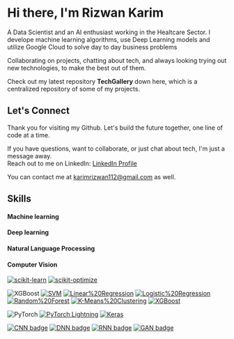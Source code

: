 <h1>Hi there, I'm Rizwan Karim</h1>

<p dir="auto">A Data Scientist and an AI enthusiast working in the Healtcare Sector. I develope machine learning algorithms, use Deep Learning models and utilize Google Cloud to solve day to day business problems</p>
<p dir="auto">Collaborating on projects, chatting about tech, and always looking trying out new technologies, to make the best out of them.</p>

<p dir="auto">Check out my latest repository <b>TechGallery</b> down here, which is a centralized repository of some of my projects.</p>

<ul dir="auto">
  
</ul>

<h2>Let's Connect</h2>

<p>
  Thank you for visiting my Github. Let's build the future together, one line of code at a time.
</p>

<p>
  If you have questions, want to collaborate, or just chat about tech, I'm just a message away. 
  <br>Reach out to me on LinkedIn:
  <a href="http://www.linkedin.com/in/rizi2001" target="_blank">LinkedIn Profile</a>
  
  You can contact me at <a href="mailto:karimrizwan112@gmail.com">karimrizwan112@gmail.com</a> as well.
</p>


<h2>Skills</h2>

<h4>Machine learning</h4>

<h4>Deep learning</h4>

<h4>Natural Language Processing</h4>

<h4>Computer Vision</h4>

<p dir="auto"><a href="https://scikit-learn.org/stable/" rel="nofollow"><img src="https://camo.githubusercontent.com/7ec2169b1f0c2666a1b31e16e303b2ac9f522363905abb1860c0c282408e328b/68747470733a2f2f696d672e736869656c64732e696f2f62616467652f7363696b69742d6c6561726e2d2532333030383030302e7376673f7374796c653d666f722d7468652d6261646765266c6f676f3d7363696b69742d6c6561726e" alt="scikit-learn" data-canonical-src="https://img.shields.io/badge/scikit-learn-%23008000.svg?style=for-the-badge&amp;logo=scikit-learn" style="max-width: 100%;"></a>
<a href="https://scikit-optimize.org/" rel="nofollow"><img src="https://camo.githubusercontent.com/63dc74469b8b590eb3defcd46de401d27cf46db8b35ccd7ed924105b06a254e6/68747470733a2f2f696d672e736869656c64732e696f2f62616467652f7363696b69742d6f7074696d697a652d2532334630453434322e7376673f7374796c653d666f722d7468652d6261646765266c6f676f3d7363696b69742d6f7074696d697a65" alt="scikit-optimize" data-canonical-src="https://img.shields.io/badge/scikit-optimize-%23F0E442.svg?style=for-the-badge&amp;logo=scikit-optimize" style="max-width: 100%;"></a></p>

<img src="https://camo.githubusercontent.com/7976506f2f660493723d1f064691f293bf846aba03b3452190055f93ebb1b444/68747470733a2f2f696d672e736869656c64732e696f2f62616467652f5847426f6f73742d2532333030383642332e7376673f7374796c653d666f722d7468652d6261646765266c6f676f3d7867626f6f7374" alt="XGBoost" data-canonical-src="https://img.shields.io/badge/XGBoost-%230086B3.svg?style=for-the-badge&amp;logo=xgboost" style="max-width: 100%;"></a>
<a href="https://en.wikipedia.org/wiki/Support_vector_machine" rel="nofollow"><img src="https://camo.githubusercontent.com/e2432c62939063c99e21dd31392167e885c67cda2e07dac549b629d00271efa9/68747470733a2f2f696d672e736869656c64732e696f2f62616467652f53564d2d537570706f7274253230566563746f722532304d616368696e65732d696e666f726d6174696f6e616c2e7376673f7374796c653d666f722d7468652d6261646765" alt="SVM" data-canonical-src="https://img.shields.io/badge/SVM-Support%20Vector%20Machines-informational.svg?style=for-the-badge" style="max-width: 100%;"></a>
<a href="https://en.wikipedia.org/wiki/Linear_regression" rel="nofollow"><img src="https://camo.githubusercontent.com/50daa60f12ab2ebd29f3362885d2a449ae8de3c552d51346b6e2695905b65e2a/68747470733a2f2f696d672e736869656c64732e696f2f62616467652f4c696e65617225323052656772657373696f6e2d696e666f726d6174696f6e616c2e7376673f7374796c653d666f722d7468652d6261646765" alt="Linear%20Regression" data-canonical-src="https://img.shields.io/badge/Linear%20Regression-informational.svg?style=for-the-badge" style="max-width: 100%;"></a>
<a href="https://en.wikipedia.org/wiki/Logistic_regression" rel="nofollow"><img src="https://camo.githubusercontent.com/05202ff33254f338b534472798d6ad54b7722fba3af2042274fb41dc48a42f94/68747470733a2f2f696d672e736869656c64732e696f2f62616467652f4c6f67697374696325323052656772657373696f6e2d696e666f726d6174696f6e616c2e7376673f7374796c653d666f722d7468652d6261646765" alt="Logistic%20Regression" data-canonical-src="https://img.shields.io/badge/Logistic%20Regression-informational.svg?style=for-the-badge" style="max-width: 100%;"></a>
<a href="https://en.wikipedia.org/wiki/Random_forest" rel="nofollow"><img src="https://camo.githubusercontent.com/ea0bc64c97f03252aff9dc6793f51fabc99da371974184387dc35f08c7eb9230/68747470733a2f2f696d672e736869656c64732e696f2f62616467652f52616e646f6d253230466f726573742d696e666f726d6174696f6e616c2e7376673f7374796c653d666f722d7468652d6261646765" alt="Random%20Forest" data-canonical-src="https://img.shields.io/badge/Random%20Forest-informational.svg?style=for-the-badge" style="max-width: 100%;"></a>
<a href="https://en.wikipedia.org/wiki/K-means_clustering" rel="nofollow"><img src="https://camo.githubusercontent.com/3ca7a0acc0d9aef92890ac05f926c8c8392e43b111bf7198b8c341c27c0c1390/68747470733a2f2f696d672e736869656c64732e696f2f62616467652f4b2d4d65616e73253230436c7573746572696e672d696e666f726d6174696f6e616c2e7376673f7374796c653d666f722d7468652d6261646765" alt="K-Means%20Clustering" data-canonical-src="https://img.shields.io/badge/K-Means%20Clustering-informational.svg?style=for-the-badge" style="max-width: 100%;"></a>
<a href="https://xgboost.org/" rel="nofollow"><img src="https://camo.githubusercontent.com/7976506f2f660493723d1f064691f293bf846aba03b3452190055f93ebb1b444/68747470733a2f2f696d672e736869656c64732e696f2f62616467652f5847426f6f73742d2532333030383642332e7376673f7374796c653d666f722d7468652d6261646765266c6f676f3d7867626f6f7374" alt="XGBoost" data-canonical-src="https://img.shields.io/badge/XGBoost-%230086B3.svg?style=for-the-badge&amp;logo=xgboost" style="max-width: 100%;"></a></p>

<img src="https://camo.githubusercontent.com/69f960d6ced1e95b019ae77b3d77a8cd1a69df0091406c1963ef4361c8f37962/68747470733a2f2f696d672e736869656c64732e696f2f62616467652f5079546f7263682d2532334545344332432e7376673f7374796c653d666f722d7468652d6261646765266c6f676f3d7079746f726368" alt="PyTorch" data-canonical-src="https://img.shields.io/badge/PyTorch-%23EE4C2C.svg?style=for-the-badge&amp;logo=pytorch" style="max-width: 100%;"></a>
<a href="https://www.pytorchlightning.ai/" rel="nofollow"><img src="https://camo.githubusercontent.com/4873018217903ecabe89542409a7dddf5f14e0660b12ed7320266fc224240702/68747470733a2f2f696d672e736869656c64732e696f2f62616467652f5079546f7263682532304c696768746e696e672d2532333742323733362e7376673f7374796c653d666f722d7468652d6261646765266c6f676f3d7079746f7263682d6c696768746e696e67" alt="PyTorch Lightning" data-canonical-src="https://img.shields.io/badge/PyTorch%20Lightning-%237B2736.svg?style=for-the-badge&amp;logo=pytorch-lightning" style="max-width: 100%;"></a>
<a href="https://keras.io/" rel="nofollow"><img src="https://camo.githubusercontent.com/1694ec926524067055a97968f43dd4238f05189d3b34bda7cd9f0e66c2736e98/68747470733a2f2f696d672e736869656c64732e696f2f62616467652f4b657261732d2532334430303030302e7376673f7374796c653d666f722d7468652d6261646765266c6f676f3d6b65726173" alt="Keras" data-canonical-src="https://img.shields.io/badge/Keras-%23D00000.svg?style=for-the-badge&amp;logo=keras" style="max-width: 100%;"></a></p>
<p dir="auto"><a href="https://en.wikipedia.org/wiki/Convolutional_neural_network" rel="nofollow"><img src="https://camo.githubusercontent.com/06940ae3568bea5470ff11f4bf891ef2145cc30111e77062453f6d26bdfc5100/68747470733a2f2f696d672e736869656c64732e696f2f62616467652f434e4e2d436f6e766f6c7574696f6e616c2532304e657572616c2532304e6574776f726b2d696e666f726d6174696f6e616c2e7376673f7374796c653d666f722d7468652d6261646765" alt="CNN badge" data-canonical-src="https://img.shields.io/badge/CNN-Convolutional%20Neural%20Network-informational.svg?style=for-the-badge" style="max-width: 100%;"></a>
<a href="https://en.wikipedia.org/wiki/Deep_neural_network" rel="nofollow"><img src="https://camo.githubusercontent.com/49b8edd97731a94ca337d571acda1aaecca7277b53d187a6d822af0fa5a97049/68747470733a2f2f696d672e736869656c64732e696f2f62616467652f444e4e2d446565702532304e657572616c2532304e6574776f726b2d696e666f726d6174696f6e616c2e7376673f7374796c653d666f722d7468652d6261646765" alt="DNN badge" data-canonical-src="https://img.shields.io/badge/DNN-Deep%20Neural%20Network-informational.svg?style=for-the-badge" style="max-width: 100%;"></a>
<a href="https://en.wikipedia.org/wiki/Recurrent_neural_network" rel="nofollow"><img src="https://camo.githubusercontent.com/07887be0beac698e7377dfbe3cb6fd00bfa8af36a532b5d954f01ad4c0102a0c/68747470733a2f2f696d672e736869656c64732e696f2f62616467652f524e4e2d526563757272656e742532304e657572616c2532304e6574776f726b2d696e666f726d6174696f6e616c2e7376673f7374796c653d666f722d7468652d6261646765" alt="RNN badge" data-canonical-src="https://img.shields.io/badge/RNN-Recurrent%20Neural%20Network-informational.svg?style=for-the-badge" style="max-width: 100%;"></a>
<a href="https://en.wikipedia.org/wiki/Generative_adversarial_network" rel="nofollow"><img src="https://camo.githubusercontent.com/8c818b004159914115387cbb3de7c650c23a95b829c4ada81d7c1d208aaef7a1/68747470733a2f2f696d672e736869656c64732e696f2f62616467652f47414e2d47656e65726174697665253230416476657273617269616c2532304e6574776f726b2d696e666f726d6174696f6e616c2e7376673f7374796c653d666f722d7468652d6261646765" alt="GAN badge" data-canonical-src="https://img.shields.io/badge/GAN-Generative%20Adversarial%20Network-informational.svg?style=for-the-badge" style="max-width: 100%;"></a></p>

